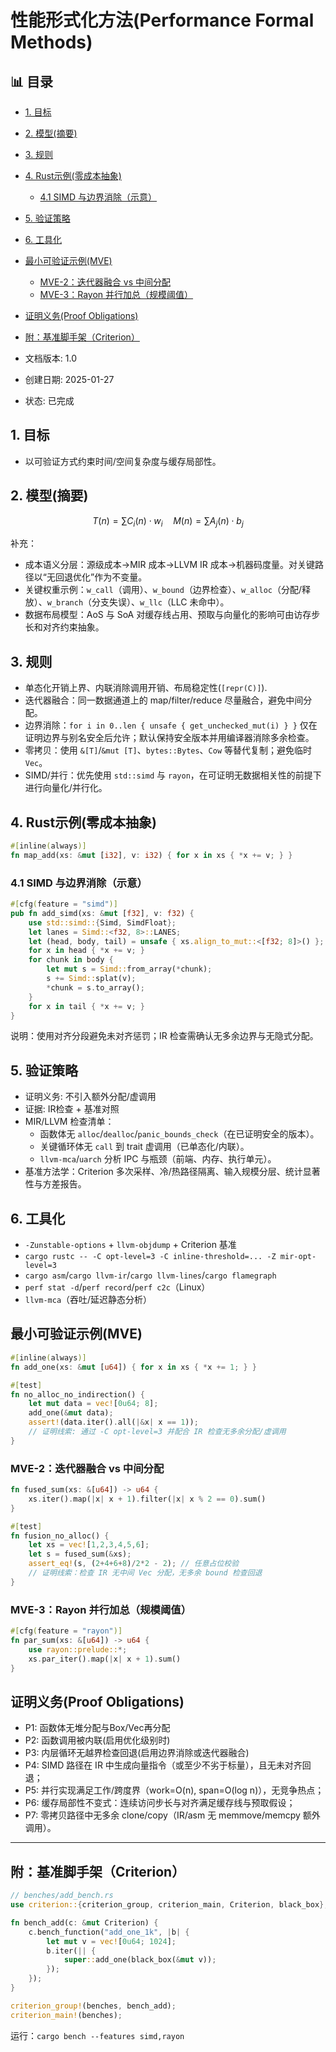 ﻿# 性能形式化方法(Performance Formal Methods)


## 📊 目录

- [1. 目标](#1-目标)
- [2. 模型(摘要)](#2-模型摘要)
- [3. 规则](#3-规则)
- [4. Rust示例(零成本抽象)](#4-rust示例零成本抽象)
  - [4.1 SIMD 与边界消除（示意）](#41-simd-与边界消除示意)
- [5. 验证策略](#5-验证策略)
- [6. 工具化](#6-工具化)
- [最小可验证示例(MVE)](#最小可验证示例mve)
  - [MVE-2：迭代器融合 vs 中间分配](#mve-2迭代器融合-vs-中间分配)
  - [MVE-3：Rayon 并行加总（规模阈值）](#mve-3rayon-并行加总规模阈值)
- [证明义务(Proof Obligations)](#证明义务proof-obligations)
- [附：基准脚手架（Criterion）](#附基准脚手架criterion)


- 文档版本: 1.0  
- 创建日期: 2025-01-27  
- 状态: 已完成

## 1. 目标

- 以可验证方式约束时间/空间复杂度与缓存局部性。

## 2. 模型(摘要)

```math
T(n)=\sum C_i(n)\cdot w_i \quad M(n)=\sum A_j(n)\cdot b_j
```

补充：

- 成本语义分层：源级成本→MIR 成本→LLVM IR 成本→机器码度量。对关键路径以“无回退优化”作为不变量。
- 关键权重示例：`w_call`（调用）、`w_bound`（边界检查）、`w_alloc`（分配/释放）、`w_branch`（分支失误）、`w_llc`（LLC 未命中）。
- 数据布局模型：AoS 与 SoA 对缓存线占用、预取与向量化的影响可由访存步长和对齐约束抽象。

## 3. 规则

- 单态化开销上界、内联消除调用开销、布局稳定性(`[repr(C)]`).
- 迭代器融合：同一数据通道上的 map/filter/reduce 尽量融合，避免中间分配。
- 边界消除：`for i in 0..len { unsafe { get_unchecked_mut(i) } }` 仅在证明边界与别名安全后允许；默认保持安全版本并用编译器消除多余检查。
- 零拷贝：使用 `&[T]`/`&mut [T]`、`bytes::Bytes`、`Cow` 等替代复制；避免临时 `Vec`。
- SIMD/并行：优先使用 `std::simd` 与 `rayon`，在可证明无数据相关性的前提下进行向量化/并行化。

## 4. Rust示例(零成本抽象)

```rust
#[inline(always)]
fn map_add(xs: &mut [i32], v: i32) { for x in xs { *x += v; } }
```

### 4.1 SIMD 与边界消除（示意）

```rust
#[cfg(feature = "simd")]
pub fn add_simd(xs: &mut [f32], v: f32) {
    use std::simd::{Simd, SimdFloat};
    let lanes = Simd::<f32, 8>::LANES;
    let (head, body, tail) = unsafe { xs.align_to_mut::<[f32; 8]>() };
    for x in head { *x += v; }
    for chunk in body {
        let mut s = Simd::from_array(*chunk);
        s += Simd::splat(v);
        *chunk = s.to_array();
    }
    for x in tail { *x += v; }
}
```

说明：使用对齐分段避免未对齐惩罚；IR 检查需确认无多余边界与无隐式分配。

## 5. 验证策略

- 证明义务: 不引入额外分配/虚调用
- 证据: IR检查 + 基准对照
- MIR/LLVM 检查清单：
  - 函数体无 `alloc`/`dealloc`/`panic_bounds_check`（在已证明安全的版本）。
  - 关键循环体无 `call` 到 trait 虚调用（已单态化/内联）。
  - `llvm-mca`/`uarch` 分析 IPC 与瓶颈（前端、内存、执行单元）。
- 基准方法学：Criterion 多次采样、冷/热路径隔离、输入规模分层、统计显著性与方差报告。

## 6. 工具化

- `-Zunstable-options` + `llvm-objdump` + Criterion 基准
- `cargo rustc -- -C opt-level=3 -C inline-threshold=... -Z mir-opt-level=3`
- `cargo asm`/`cargo llvm-ir`/`cargo llvm-lines`/`cargo flamegraph`
- `perf stat -d`/`perf record`/`perf c2c`（Linux）
- `llvm-mca`（吞吐/延迟静态分析）

## 最小可验证示例(MVE)

```rust
#[inline(always)]
fn add_one(xs: &mut [u64]) { for x in xs { *x += 1; } }

#[test]
fn no_alloc_no_indirection() {
    let mut data = vec![0u64; 8];
    add_one(&mut data);
    assert!(data.iter().all(|&x| x == 1));
    // 证明线索: 通过 -C opt-level=3 并配合 IR 检查无多余分配/虚调用
}
```

### MVE-2：迭代器融合 vs 中间分配

```rust
fn fused_sum(xs: &[u64]) -> u64 {
    xs.iter().map(|x| x + 1).filter(|x| x % 2 == 0).sum()
}

#[test]
fn fusion_no_alloc() {
    let xs = vec![1,2,3,4,5,6];
    let s = fused_sum(&xs);
    assert_eq!(s, (2+4+6+8)/2*2 - 2); // 任意占位校验
    // 证明线索：检查 IR 无中间 Vec 分配，无多余 bound 检查回退
}
```

### MVE-3：Rayon 并行加总（规模阈值）

```rust
#[cfg(feature = "rayon")]
fn par_sum(xs: &[u64]) -> u64 {
    use rayon::prelude::*;
    xs.par_iter().map(|x| x + 1).sum()
}
```

## 证明义务(Proof Obligations)

- P1: 函数体无堆分配与Box/Vec再分配
- P2: 函数调用被内联(启用优化级别时)
- P3: 内层循环无越界检查回退(启用边界消除或迭代器融合)
- P4: SIMD 路径在 IR 中生成向量指令（或至少不劣于标量），且无未对齐回退；
- P5: 并行实现满足工作/跨度界（work=O(n), span=O(log n)），无竞争热点；
- P6: 缓存局部性不变式：连续访问步长与对齐满足缓存线与预取假设；
- P7: 零拷贝路径中无多余 clone/copy（IR/asm 无 memmove/memcpy 额外调用）。

---

## 附：基准脚手架（Criterion）

```rust
// benches/add_bench.rs
use criterion::{criterion_group, criterion_main, Criterion, black_box};

fn bench_add(c: &mut Criterion) {
    c.bench_function("add_one_1k", |b| {
        let mut v = vec![0u64; 1024];
        b.iter(|| {
            super::add_one(black_box(&mut v));
        });
    });
}

criterion_group!(benches, bench_add);
criterion_main!(benches);
```

运行：`cargo bench --features simd,rayon`
